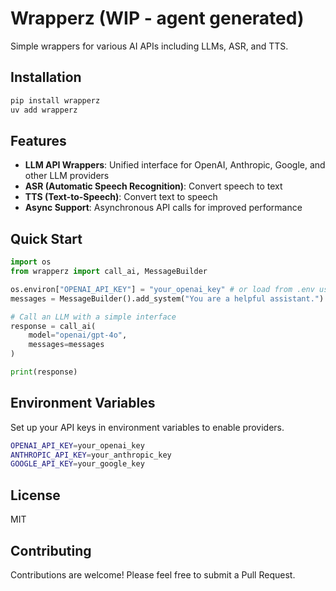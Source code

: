 # Wrapperz (WIP - agent generated)

Simple wrappers for various AI APIs including LLMs, ASR, and TTS.

## Installation

```bash
pip install wrapperz
uv add wrapperz
```

## Features

- **LLM API Wrappers**: Unified interface for OpenAI, Anthropic, Google, and other LLM providers
- **ASR (Automatic Speech Recognition)**: Convert speech to text
- **TTS (Text-to-Speech)**: Convert text to speech
- **Async Support**: Asynchronous API calls for improved performance

## Quick Start

```python
import os
from wrapperz import call_ai, MessageBuilder

os.environ["OPENAI_API_KEY"] = "your_openai_key" # or load from .env using dotenv etc...
messages = MessageBuilder().add_system("You are a helpful assistant.").add_user("What's 1+1?")

# Call an LLM with a simple interface
response = call_ai(
    model="openai/gpt-4o",
    messages=messages
)

print(response)
```

## Environment Variables

Set up your API keys in environment variables to enable providers.

```bash
OPENAI_API_KEY=your_openai_key
ANTHROPIC_API_KEY=your_anthropic_key
GOOGLE_API_KEY=your_google_key
```

## License

MIT

## Contributing

Contributions are welcome! Please feel free to submit a Pull Request.
